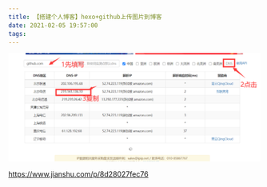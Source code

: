 ```yaml
---
title: 【搭建个人博客】hexo+github上传图片到博客
date: 2021-02-05 19:57:00
tags:
---
```

![picture1](blog5_markdown_picture/1.png)

https://www.jianshu.com/p/8d28027fec76


